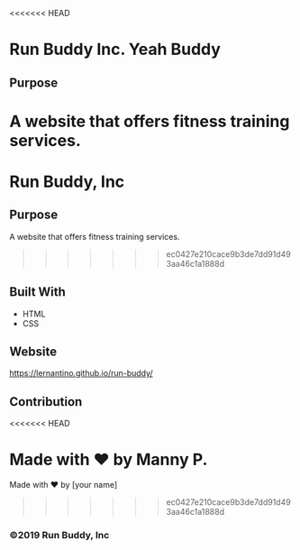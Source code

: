 <<<<<<< HEAD

# Run Buddy Inc. Yeah Buddy

## Purpose

# A website that offers fitness training services.

# Run Buddy, Inc

## Purpose

A website that offers fitness training services.

> > > > > > > ec0427e210cace9b3de7dd91d493aa46c1a1888d

## Built With

- HTML
- CSS

## Website

https://lernantino.github.io/run-buddy/

## Contribution

<<<<<<< HEAD

# Made with ❤️ by Manny P.

Made with ❤️ by [your name]

> > > > > > > ec0427e210cace9b3de7dd91d493aa46c1a1888d

### ©️2019 Run Buddy, Inc
